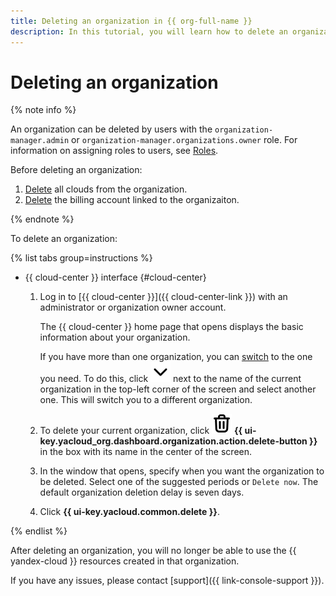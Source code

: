 ```yaml
---
title: Deleting an organization in {{ org-full-name }}
description: In this tutorial, you will learn how to delete an organization in {{ org-name }}.
---
```


# Deleting an organization

{% note info %}

An organization can be deleted by users with the `organization-manager.admin` or `organization-manager.organizations.owner` role. For information on assigning roles to users, see [Roles](../security/index.md#admin).

Before deleting an organization:
1. [Delete](../../resource-manager/operations/cloud/delete.md) all clouds from the organization.
1. [Delete](../../billing/operations/delete-account.md) the billing account linked to the organizaiton.

{% endnote %}

To delete an organization:

{% list tabs group=instructions %}

- {{ cloud-center }} interface {#cloud-center}

  1. Log in to [{{ cloud-center }}]({{ cloud-center-link }}) with an administrator or organization owner account.

      The {{ cloud-center }} home page that opens displays the basic information about your organization.

      If you have more than one organization, you can [switch](./manage-organizations.md#switch-to-another-org) to the one you need. To do this, click ![chevron-down](../../_assets/console-icons/chevron-down.svg) next to the name of the current organization in the top-left corner of the screen and select another one. This will switch you to a different organization.
  
  1. To delete your current organization, click ![trash-bin](../../_assets/console-icons/trash-bin.svg) **{{ ui-key.yacloud_org.dashboard.organization.action.delete-button }}** in the box with its name in the center of the screen.

  1. In the window that opens, specify when you want the organization to be deleted. Select one of the suggested periods or `Delete now`. The default organization deletion delay is seven days.

  1. Click **{{ ui-key.yacloud.common.delete }}**.

{% endlist %}

After deleting an organization, you will no longer be able to use the {{ yandex-cloud }} resources created in that organization.

If you have any issues, please contact [support]({{ link-console-support }}).